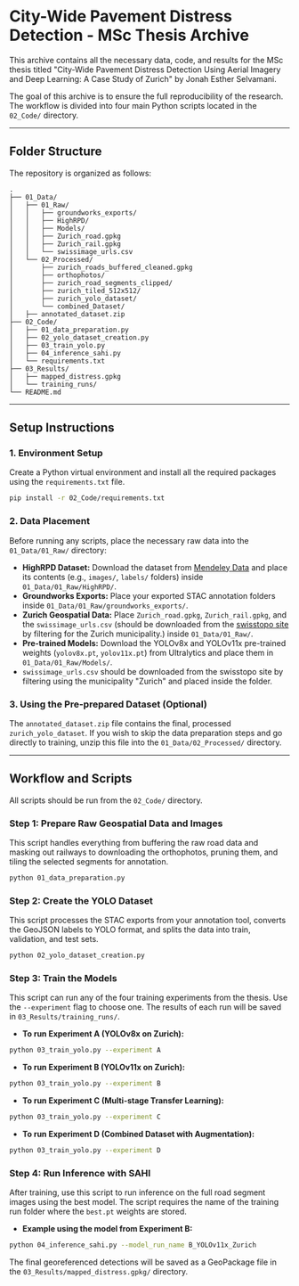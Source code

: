 # City-Wide Pavement Distress Detection - MSc Thesis Archive

This archive contains all the necessary data, code, and results for the MSc thesis titled "City-Wide Pavement Distress Detection Using Aerial Imagery and Deep Learning: A Case Study of Zurich" by Jonah Esther Selvamani.

The goal of this archive is to ensure the full reproducibility of the research. The workflow is divided into four main Python scripts located in the `02_Code/` directory.

---

## Folder Structure

The repository is organized as follows:

```
.
├── 01_Data/
│   ├── 01_Raw/
│   │   ├── groundworks_exports/
│   │   ├── HighRPD/
│   │   ├── Models/
│   │   ├── Zurich_road.gpkg
│   │   ├── Zurich_rail.gpkg
│   │   └── swissimage_urls.csv
│   └── 02_Processed/
│       ├── zurich_roads_buffered_cleaned.gpkg
│       ├── orthophotos/
│       ├── zurich_road_segments_clipped/
│       ├── zurich_tiled_512x512/
│       ├── zurich_yolo_dataset/
│       └── combined_Dataset/
│   ├── annotated_dataset.zip
├── 02_Code/
│   ├── 01_data_preparation.py
│   ├── 02_yolo_dataset_creation.py
│   ├── 03_train_yolo.py
│   ├── 04_inference_sahi.py
│   └── requirements.txt
├── 03_Results/
│   ├── mapped_distress.gpkg
│   └── training_runs/
└── README.md
```

---

## Setup Instructions

### 1. Environment Setup

Create a Python virtual environment and install all the required packages using the `requirements.txt` file.

```bash
pip install -r 02_Code/requirements.txt
```

### 2. Data Placement

Before running any scripts, place the necessary raw data into the `01_Data/01_Raw/` directory:

- **HighRPD Dataset:** Download the dataset from [Mendeley Data](https://data.mendeley.com/datasets/sywswj7djj/1) and place its contents (e.g., `images/`, `labels/` folders) inside `01_Data/01_Raw/HighRPD/`.
- **Groundworks Exports:** Place your exported STAC annotation folders inside `01_Data/01_Raw/groundworks_exports/`.
- **Zurich Geospatial Data:** Place `Zurich_road.gpkg`, `Zurich_rail.gpkg`, and the `swissimage_urls.csv` (should be downloaded from the [swisstopo site](https://www.swisstopo.admin.ch/en/orthoimage-swissimage-10) by filtering for the Zurich municipality.) inside `01_Data/01_Raw/`.
- **Pre-trained Models:** Download the YOLOv8x and YOLOv11x pre-trained weights (`yolov8x.pt`, `yolov11x.pt`) from Ultralytics and place them in `01_Data/01_Raw/Models/`.
- `swissimage_urls.csv` should be downloaded from the swisstopo site by filtering using the municipality "Zurich" and placed inside the folder.

### 3. Using the Pre-prepared Dataset (Optional)

The `annotated_dataset.zip` file contains the final, processed `zurich_yolo_dataset`. If you wish to skip the data preparation steps and go directly to training, unzip this file into the `01_Data/02_Processed/` directory.

---

## Workflow and Scripts

All scripts should be run from the `02_Code/` directory.

### Step 1: Prepare Raw Geospatial Data and Images

This script handles everything from buffering the raw road data and masking out railways to downloading the orthophotos, pruning them, and tiling the selected segments for annotation.

```bash
python 01_data_preparation.py
```

### Step 2: Create the YOLO Dataset

This script processes the STAC exports from your annotation tool, converts the GeoJSON labels to YOLO format, and splits the data into train, validation, and test sets.

```bash
python 02_yolo_dataset_creation.py
```

### Step 3: Train the Models

This script can run any of the four training experiments from the thesis. Use the `--experiment` flag to choose one. The results of each run will be saved in `03_Results/training_runs/`.

- **To run Experiment A (YOLOv8x on Zurich):**

```bash
python 03_train_yolo.py --experiment A
```

- **To run Experiment B (YOLOv11x on Zurich):**

```bash
python 03_train_yolo.py --experiment B
```

- **To run Experiment C (Multi-stage Transfer Learning):**

```bash
python 03_train_yolo.py --experiment C
```

- **To run Experiment D (Combined Dataset with Augmentation):**

```bash
python 03_train_yolo.py --experiment D
```

### Step 4: Run Inference with SAHI

After training, use this script to run inference on the full road segment images using the best model. The script requires the name of the training run folder where the `best.pt` weights are stored.

- **Example using the model from Experiment B:**

```bash
python 04_inference_sahi.py --model_run_name B_YOLOv11x_Zurich
```

The final georeferenced detections will be saved as a GeoPackage file in the `03_Results/mapped_distress.gpkg/` directory.

